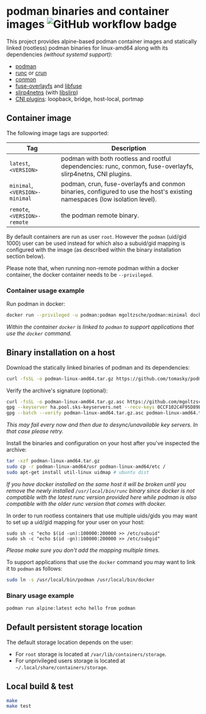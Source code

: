 # podman binaries and container images ![GitHub workflow badge](https://github.com/mgoltzsche/podman-static/workflows/Release/badge.svg)

This project provides alpine-based podman container images and statically linked (rootless) podman binaries for linux-amd64 along with its dependencies _(without systemd support)_:
* [podman](https://github.com/containers/podman)
* [runc](https://github.com/opencontainers/runc/) or [crun](https://github.com/containers/crun)
* [conmon](https://github.com/containers/conmon)
* [fuse-overlayfs](https://github.com/containers/fuse-overlayfs) and [libfuse](https://github.com/libfuse/libfuse)
* [slirp4netns](https://github.com/rootless-containers/slirp4netns) (with [libslirp](https://gitlab.freedesktop.org/slirp/libslirp))
* [CNI plugins](https://github.com/containernetworking/plugins): loopback, bridge, host-local, portmap

## Container image

The following image tags are supported:

| Tag | Description |
| --- | ----------- |
| `latest`, `<VERSION>` | podman with both rootless and rootful dependencies: runc, conmon, fuse-overlayfs, slirp4netns, CNI plugins. |
| `minimal`, `<VERSION>-minimal` | podman, crun, fuse-overlayfs and conmon binaries, configured to use the host's existing namespaces (low isolation level). |
| `remote`, `<VERSION>-remote` | the podman remote binary. |

By default containers are run as user `root`.
However the `podman` (uid/gid 1000) user can be used instead for which also a subuid/gid mapping is configured with the image (as described within the binary installation section below).  

Please note that, when running non-remote podman within a docker container, the docker container needs to be `--privileged`.

### Container usage example

Run podman in docker:
```sh
docker run --privileged -u podman:podman mgoltzsche/podman:minimal docker run alpine:latest echo hello from nested container
```
_Within the container `docker` is linked to `podman` to support applications that use the `docker` command._

## Binary installation on a host

Download the statically linked binaries of podman and its dependencies:
```sh
curl -fsSL -o podman-linux-amd64.tar.gz https://github.com/tomasky/podman-static/releases/latest/download/podman-linux-amd64.tar.gz
```

Verify the archive's signature (optional):
```sh
curl -fsSL -o podman-linux-amd64.tar.gz.asc https://github.com/mgoltzsche/podman-static/releases/latest/download/podman-linux-amd64.tar.gz.asc
gpg --keyserver ha.pool.sks-keyservers.net --recv-keys 0CCF102C4F95D89E583FF1D4F8B5AF50344BB503
gpg --batch --verify podman-linux-amd64.tar.gz.asc podman-linux-amd64.tar.gz
```
_This may fail every now and then due to desync/unavailable key servers. In that case please retry._  

Install the binaries and configuration on your host after you've inspected the archive:
```sh
tar -xzf podman-linux-amd64.tar.gz
sudo cp -r podman-linux-amd64/usr podman-linux-amd64/etc /
sudo apt-get install util-linux uidmap # ubuntu dist
```
_If you have docker installed on the same host it will be broken until you remove the newly installed `/usr/local/bin/runc` binary since docker is not compatible with the latest runc version provided here while podman is also compatible with the older runc version that comes with docker._  

In order to run rootless containers that use multiple uids/gids you may want to set up a uid/gid mapping for your user on your host:
```
sudo sh -c "echo $(id -un):100000:200000 >> /etc/subuid"
sudo sh -c "echo $(id -gn):100000:200000 >> /etc/subgid"
```
_Please make sure you don't add the mapping multiple times._  

To support applications that use the `docker` command you may want to link it to `podman` as follows:
```sh
sudo ln -s /usr/local/bin/podman /usr/local/bin/docker
```

### Binary usage example

```sh
podman run alpine:latest echo hello from podman
```

## Default persistent storage location

The default storage location depends on the user:
* For `root` storage is located at `/var/lib/containers/storage`.
* For unprivileged users storage is located at `~/.local/share/containers/storage`.

## Local build & test

```sh
make
make test
```
